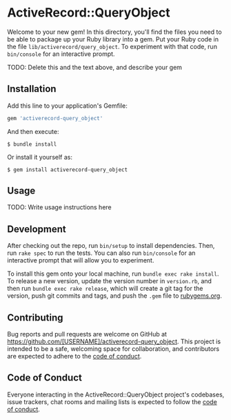# ActiveRecord::QueryObject

Welcome to your new gem! In this directory, you'll find the files you need to be able to package up your Ruby library into a gem. Put your Ruby code in the file `lib/activerecord/query_object`. To experiment with that code, run `bin/console` for an interactive prompt.

TODO: Delete this and the text above, and describe your gem

## Installation

Add this line to your application's Gemfile:

```ruby
gem 'activerecord-query_object'
```

And then execute:

    $ bundle install

Or install it yourself as:

    $ gem install activerecord-query_object

## Usage

TODO: Write usage instructions here

## Development

After checking out the repo, run `bin/setup` to install dependencies. Then, run `rake spec` to run the tests. You can also run `bin/console` for an interactive prompt that will allow you to experiment.

To install this gem onto your local machine, run `bundle exec rake install`. To release a new version, update the version number in `version.rb`, and then run `bundle exec rake release`, which will create a git tag for the version, push git commits and tags, and push the `.gem` file to [rubygems.org](https://rubygems.org).

## Contributing

Bug reports and pull requests are welcome on GitHub at https://github.com/[USERNAME]/activerecord-query_object. This project is intended to be a safe, welcoming space for collaboration, and contributors are expected to adhere to the [code of conduct](https://github.com/[USERNAME]/activerecord-query_object/blob/master/CODE_OF_CONDUCT.md).


## Code of Conduct

Everyone interacting in the ActiveRecord::QueryObject project's codebases, issue trackers, chat rooms and mailing lists is expected to follow the [code of conduct](https://github.com/[USERNAME]/activerecord-query_object/blob/master/CODE_OF_CONDUCT.md).

